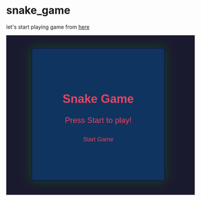 # snake_game
let's start playing game from [here](https://sourabhraikwar.github.io/snake_game/)

[![alt text](image.png)](https://sourabhraikwar.github.io/snake_game/)